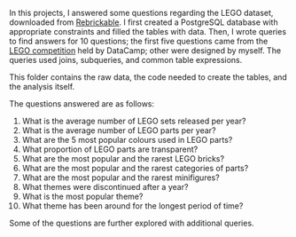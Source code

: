 In this projects, I answered some questions regarding the LEGO dataset, downloaded from [Rebrickable](https://rebrickable.com/downloads/). I first created a PostgreSQL database with appropriate constraints and filled the tables with data. Then, I wrote queries to find answers for 10 questions; the first five questions came from the [LEGO competition](https://app.datacamp.com/learn/competitions/lego-sets-popularity) held by DataCamp; other were designed by myself. The queries used joins, subqueries, and common table expressions.

This folder contains the raw data, the code needed to create the tables, and the analysis itself.

The questions answered are as follows:
1. What is the average number of LEGO sets released per year?
2. What is the average number of LEGO parts per year?
3. What are the 5 most popular colours used in LEGO parts?
4. What proportion of LEGO parts are transparent?
5. What are the most popular and the rarest LEGO bricks?
6. What are the most popular and the rarest categories of parts?
7. What are the most popular and the rarest minifigures?
8. What themes were discontinued after a year?
9. What is the most popular theme?
10. What theme has been around for the longest period of time?

Some of the questions are further explored with additional queries.

